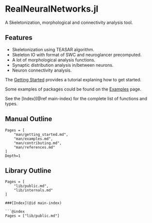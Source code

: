 # RealNeuralNetworks.jl 
A Skeletonization, morphological and connectivity analysis tool. 

## Features 
- Skeletonization using TEASAR algorithm. 
- Skeleton IO with format of SWC and neuroglancer precomputed. 
- A lot of morphological analysis functions. 
- Synaptic distribution analysis in/between neurons.
- Neuron connectivity analysis.

The [Getting Started](@ref) provides a tutorial explaning how to get started.

Some examples of packages could be found on the [Examples](@ref) page. 

See the [Index](@ref main-index) for the complete list of functions and types. 

## Manual Outline 

```@contents 
Pages = [
    "man/getting_started.md",
    "man/examples.md",
    "man/contributing.md",
    "man/references.md"
]
Depth=1
```

## Library Outline 

```@contents 
Pages = [
    "lib/public.md",
    "lib/internals.md"
]

###[Index](@id main-index)

```@index 
Pages = ["lib/public.md"]
```

